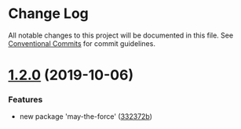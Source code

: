 # Change Log

All notable changes to this project will be documented in this file.
See [Conventional Commits](https://conventionalcommits.org) for commit guidelines.

# [1.2.0](https://github.com/SantiMA10/lerna-publish/compare/v1.1.1...v1.2.0) (2019-10-06)


### Features

* new package 'may-the-force' ([332372b](https://github.com/SantiMA10/lerna-publish/commit/332372b))
